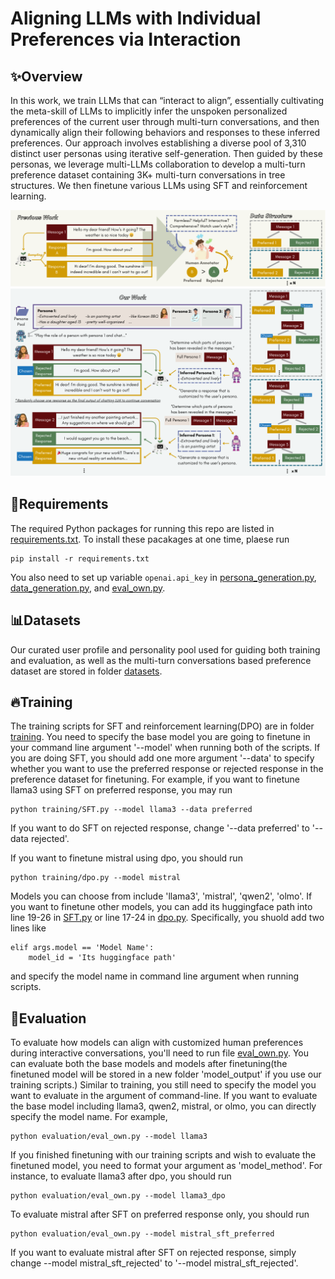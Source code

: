 # Aligning LLMs with Individual Preferences via Interaction


## ✨Overview
In this work, we train LLMs that can “interact to align”, essentially cultivating the meta-skill of LLMs to implicitly infer the unspoken personalized preferences of the current user through multi-turn conversations, and then dynamically align their following behaviors and responses to these inferred preferences. Our approach
involves establishing a diverse pool of 3,310 distinct user personas using iterative self-generation. Then guided by these personas, we leverage multi-LLMs collaboration to develop a multi-turn preference dataset containing 3K+ multi-turn conversations in tree structures. We then finetune various LLMs using SFT and reinforcement learning.

![ALOE](./ALOE.png)
## 🔧Requirements
The required Python packages for running this repo are listed in [requirements.txt](./requirements.txt). To install these pacakages at one time, plaese run
```shell
pip install -r requirements.txt
```

You also need to set up variable `openai.api_key` in [persona_generation.py](./data_generation/persona_generation.py), [data_generation.py](./data_generation/data_generation.py), and [eval_own.py](./evaluation/eval_own.py).

## 📊Datasets
Our curated user profile and personality pool used for guiding both training and evaluation, as well as the multi-turn conversations based preference dataset are stored in folder [datasets](./datasets).


## 🔥Training
The training scripts for SFT and reinforcement learning(DPO) are in folder [training](./training). You need to specify the base model you are going to finetune in your command line argument '--model' when running both of the scripts. If you are doing SFT, you should add one more argument '--data' to specify whether you want to use the preferred response or rejected response in the preference dataset for finetuning. For example, if you want to finetune llama3 using SFT on preferred response, you may run
```shell
python training/SFT.py --model llama3 --data preferred
```
If you want to do SFT on rejected response, change '--data preferred' to '--data rejected'.

If you want to finetune mistral using dpo, you should run
```shell
python training/dpo.py --model mistral
```
Models you can choose from include 'llama3', 'mistral', 'qwen2', 'olmo'. If you want to finetune other models, you can add its huggingface path into line 19-26 in [SFT.py](./training/SFT.py) or line 17-24 in [dpo.py](./training/dpo.py). Specifically, you shuold add two lines like
```shell
elif args.model == 'Model Name':
    model_id = 'Its huggingface path'
```
and specify the model name in command line argument when running scripts.


## 🧐Evaluation
To evaluate how models can align with customized human preferences during interactive conversations, you'll need to run file [eval_own.py](./evaluation/eval_own.py). You can evaluate both the base models and models after finetuning(the finetuned model will be stored in a new folder 'model_output' if you use our training scripts.)
Similar to training, you still need to specify the model you want to evaluate in the argument of command-line. If you want to evaluate the base model including llama3, qwen2, mistral, or olmo, you can directly specify the model name. For example, 
```shell
python evaluation/eval_own.py --model llama3
```
If you finished finetuning with our training scripts and wish to evaluate the finetuned model, you need to format your argument as 'model_method'. For instance, to evaluate llama3 after dpo, you should run 
```shell
python evaluation/eval_own.py --model llama3_dpo
```
To evaluate mistral after SFT on preferred response only, you should run
```shell
python evaluation/eval_own.py --model mistral_sft_preferred
```
If you want to evaluate mistral after SFT on rejected response, simply change --model mistral_sft_rejected' to '--model mistral_sft_rejected'.

